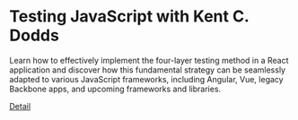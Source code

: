 # Testing JavaScript with Kent C. Dodds

Learn how to effectively implement the four-layer testing method in a React application and discover how this fundamental strategy can be seamlessly adapted to various JavaScript frameworks, including Angular, Vue, legacy Backbone apps, and upcoming frameworks and libraries. 

[Detail](https://eduitfree.com/courses/testing-javascript-with-kent-c-dodds)